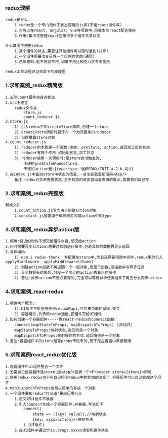 ### redux理解

    redux是什么
        1.redux是一个专门用作于状态管理的js库(不是react插件库)
        2.它可以在react, angular, vue等项目中,但基本与react配合使用
        3.作用:集中式管理react应用中多个组件共享状态

    什么情况下使用redux
        1.某个组件的状态,需要让其他组件可以随时拿到(共享)
        2.一个组件需要改变另外一个组件的状态(通信)
        3.总体原则:能不用就不用,如果不用比较吃力才考虑使用

    redux工作流程详见目录下的原理图

### 1.求和案例_redux精简版
    1.去除Count组件自身的状态
    2.src下建立:
        redux文件夹
            store.js
            count_reducer.js
    3.store.js
        1).引入redux中的createStore函数,创建一个store
        2).createStore调用时要传入一个为其服务的reducer
        3).记得暴露store对象
    4.count_reducer.js
        1).reducer的本质是一个函数,接收: preState, action,返回加工后的状态
        2).reducer有两个作用:初始化状态,加工状态
        3).reducer被第一次调用时:是store自动触发的,
            传递的preState是undefined,
            传递的action是:{type:type:'@@REDUX/INIT_a.2.b.4}}}
    5.在index.js中监测store中状态的改变,一旦改变就重新渲染<App/>
        备注:redux只负责管理状态,至于状态的改变驱动着页面的展示,需要我们自己写.

### 2.求和案例_redux完整版
    新增文件
        1.count_action.js专门用于创建action对象
        2.constant.js放置由于编码疏忽写错action中的type

### 3.求和案例_redux异步action版
    1.明确:延迟的动作不想交给组件自身,想交给action
    2.何时需要异步action:想要对状态进行操作,但是具体的数据靠异步返回
    3.具体编码:
        1).npm i redux-thunk  并配置在store中,而且还需要借助中间件,redux里的引入applyMiddleware  applyMiddleware(thunk)
        2).创建action函数不再返回一个一般对象,而是个函数,该函数中写异步任务
        3).异步数据有结果后,分发一个同步的action去真正的操作
        4).备注:异步action不是必要写的,完全可以等待异步任务结果了再去分发同步action

### 4.求和案例_react-redux
    1.明确两个概念:
        1).UI组件不能使用任何redux的api,只负责页面的呈现,交互
        2).容器组件,负责和redux通信,把组件交给UI组件
    2.如何创建一个容器组件-----靠react-redux的connect函数
        connect(mapStateToProps, mapDispatchToProps) (UI组件)
        mapStateToProps:映射状态,返回的是一个对象
        mapDispatchToProps:映射操作的方式,返回值也是一个对象
    3.备注:容器组件中的store是靠props传进来的,而不是在容器中直接使用

### 5.求和案例react_redux优化版
    1.容器组件和ui组件整合一个文件
    2.无需自己给容器传递store,给<App/>包裹一个<Provider store={store}>即可
    3.使用redux-redux也不用自己检测redux中的状态的改变了,容器组件可以自动完成这个组件
    4.mapDispatchToProps也可以简单的写成一个对象
    5.一个组件要和redux"打交道"要经历哪几步
        1.定义好UI组件不暴露
        2.引入connect生成一个容器组件,并暴露,写法如下
            connect(
                state => ({key: value}),//映射状态
                {key: xxxxxaction}//映射方法
            ) (UI组件)
        3.在UI组件中通过this.props.xxxxx读取和操作状态